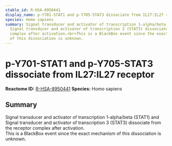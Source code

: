 ```yaml
---
stable_id: R-HSA-8950441
display_name: p-Y701-STAT1 and p-Y705-STAT3 dissociate from IL27:IL27 receptor
species: Homo sapiens
summary: Signal transducer and activator of transcription 1-alpha/beta (STAT1) and
  Signal transducer and activator of transcription 3 (STAT3) dissociate from the receptor
  complex after activation.<br>This is a BlackBox event since the exact mechanism
  of this dissociation is unknown.
---
```


# p-Y701-STAT1 and p-Y705-STAT3 dissociate from IL27:IL27 receptor
**Reactome ID:** [R-HSA-8950441](https://reactome.org/content/detail/R-HSA-8950441)
**Species:** Homo sapiens

## Summary

Signal transducer and activator of transcription 1-alpha/beta (STAT1) and Signal transducer and activator of transcription 3 (STAT3) dissociate from the receptor complex after activation.<br>This is a BlackBox event since the exact mechanism of this dissociation is unknown.
